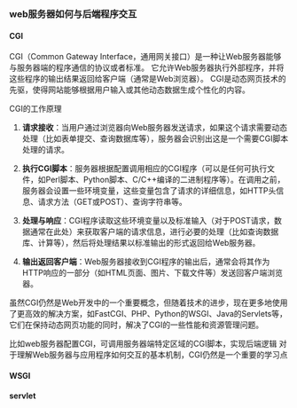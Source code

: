 ### web服务器如何与后端程序交互


#### CGI
CGI（Common Gateway Interface，通用网关接口）是一种让Web服务器能够与服务器端的程序通信的协议或者标准。
它允许Web服务器执行外部程序，并将这些程序的输出结果返回给客户端（通常是Web浏览器）。
CGI是动态网页技术的先驱，使得网站能够根据用户输入或其他动态数据生成个性化的内容。

CGI的工作原理

1. **请求接收**：当用户通过浏览器向Web服务器发送请求，如果这个请求需要动态处理（比如表单提交、查询数据库等），服务器会识别出这是一个需要CGI脚本处理的请求。

2. **执行CGI脚本**：服务器根据配置调用相应的CGI程序（可以是任何可执行文件，如Perl脚本、Python脚本、C/C++编译的二进制程序等）。在调用之前，服务器会设置一些环境变量，这些变量包含了请求的详细信息，如HTTP头信息、请求方法（GET或POST）、查询字符串等。

3. **处理与响应**：CGI程序读取这些环境变量以及标准输入（对于POST请求，数据通常在此处）来获取客户端的请求信息，进行必要的处理（比如查询数据库、计算等），然后将处理结果以标准输出的形式返回给Web服务器。

4. **输出返回客户端**：Web服务器接收到CGI程序的输出后，通常会将其作为HTTP响应的一部分（如HTML页面、图片、下载文件等）发送回客户端浏览器。

虽然CGI仍然是Web开发中的一个重要概念，但随着技术的进步，现在更多地使用了更高效的解决方案，如FastCGI、PHP、Python的WSGI、Java的Servlets等，它们在保持动态网页功能的同时，解决了CGI的一些性能和资源管理问题。

比如web服务器配置CGI，可调用服务器端特定区域的CGI脚本，实现后端逻辑
对于理解Web服务器与应用程序如何交互的基本机制，CGI仍然是一个重要的学习点

#### WSGI

#### servlet